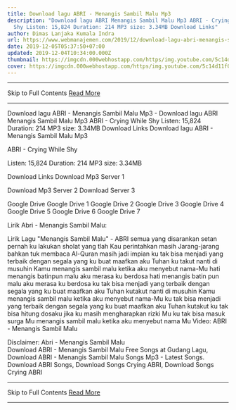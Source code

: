 ```yaml
---
title: Download lagu ABRI - Menangis Sambil Malu Mp3
description: "Download lagu ABRI Menangis Sambil Malu Mp3 ABRI - Crying While
  Shy Listen: 15,824 Duration: 214 MP3 size: 3.34MB Download Links"
author: Dimas Lanjaka Kumala Indra
url: https://www.webmanajemen.com/2019/12/download-lagu-abri-menangis-sambil-malu.html
date: 2019-12-05T05:37:50+07:00
updated: 2019-12-04T10:34:00.000Z
thumbnail: https://imgcdn.000webhostapp.com/https/img.youtube.com/5c14d11f07a121b3d11270942108b1da.jpeg
cover: https://imgcdn.000webhostapp.com/https/img.youtube.com/5c14d11f07a121b3d11270942108b1da.jpeg
---
```


<hr/> Skip to Full Contents <a href="https://www.webmanajemen.com/2019/12/download-lagu-abri-menangis-sambil-malu.html" rel="follow" class="button" id="read-more">Read More</a> <hr/> Download lagu ABRI - Menangis Sambil Malu Mp3 - Download lagu ABRI Menangis Sambil Malu Mp3 ABRI - Crying While Shy Listen: 15,824 Duration: 214 MP3 size: 3.34MB Download Links Download lagu ABRI - Menangis Sambil Malu Mp3

  ABRI - Crying While Shy 

  Listen: 15,824 
  Duration: 214 
  MP3 size: 3.34MB 

  Download Links 
  Download Mp3 Server 1 

  Download Mp3 Server 2 
  Download Server 3 


  Google Drive   Google Drive 1 
  Google Drive 2 
  Google Drive 3 
  Google Drive 4 
  Google Drive 5 
  Google Drive 6 
  Google Drive 7 


                             
Lirik Abri - Menangis Sambil Malu:
                             
 
 Lirik Lagu "Menangis Sambil Malu" - ABRI 
  semua yang disarankan setan
 pernah ku lakukan
 sholat yang tlah Kau perintahkan
 masih Jarang-jarang
 bahkan tuk membaca Al-Quran
 masih jadi impian
  ku tak bisa menjadi yang terbaik
 dengan segala yang ku buat
 maafkan aku Tuhan ku takut
 nanti di musuhin Kamu
  menangis sambil malu
 ketika aku menyebut nama-Mu
 hati menangis batinpun malu
 aku merasa ku berdosa
  hati menangis batin pun malu
 aku merasa ku berdosa
 ku tak bisa menjadi yang terbaik
 dengan segala yang ku buat
  maafkan aku Tuhan kutakut
 nanti di musuhin Kamu
 menangis sambil malu
 ketika aku menyebut nama-Mu
  ku tak bisa menjadi yang terbaik
 dengan segala yang ku buat
 maafkan aku Tuhan kutakut
 ku tak bisa hitung dosaku
  jika ku masih mengharapkan rizki Mu
 ku tak bisa masuk surga Mu
 menangis sambil malu
 ketika aku menyebut nama Mu
  Video: ABRI - Menangis Sambil Malu 
  
  
 Disclaimer: Abri - Menangis Sambil Malu                         
  Download ABRI - Menangis Sambil Malu Free Songs at Gudang Lagu, Download ABRI - Menangis Sambil Malu Songs Mp3 - Latest Songs.  Download ABRI Songs, Download Songs Crying ABRI, Download Songs Crying ABRI <hr/> Skip to Full Contents <a href="https://www.webmanajemen.com/2019/12/download-lagu-abri-menangis-sambil-malu.html" rel="follow" class="button" id="read-more">Read More</a> <hr/>